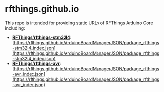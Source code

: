 # rfthings.github.io
This repo is intended for providing static URLs of RFThings Arduino Core including:
* [<b><u>RFThings/rfthings-stm32l4</u></b>](https://github.com/RFThings/rfthings-stm32l4): [https://rfthings.github.io/ArduinoBoardManagerJSON/package_rfthings-stm32l4_index.json](https://rfthings.github.io/ArduinoBoardManagerJSON/package_rfthings-stm32l4_index.json)
* [<b><u>RFThings/rfthings-avr</u></b>](https://github.com/RFThings/rfthings-avr): [https://rfthings.github.io/ArduinoBoardManagerJSON/package_rfthings-avr_index.json](https://rfthings.github.io/ArduinoBoardManagerJSON/package_rfthings-avr_index.json)